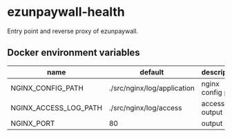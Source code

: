 # ezunpaywall-health

Entry point and reverse proxy of ezunpaywall.

## Docker environment variables

| name | default | description |
| --- | --- | --- |
| NGINX_CONFIG_PATH | ./src/nginx/log/application | nginx config path |
| NGINX_ACCESS_LOG_PATH | ./src/nginx/log/access | access log output path |
| NGINX_PORT | 80 | output port |